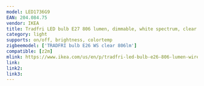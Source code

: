 ```yaml
---
model: LED1736G9
EAN: 204.084.75
vendor: IKEA
title: Tradfri LED bulb E27 806 lumen, dimmable, white spectrum, clear
category: light
supports: on/off, brightness, colortemp
zigbeemodel: ['TRADFRI bulb E26 WS clear 806lm']
compatible: [z2m]
mlink: https://www.ikea.com/us/en/p/tradfri-led-bulb-e26-806-lumen-wireless-dimmable-white-spectrum-white-spectrum-globe-clear-20408475/
link: 
link2: 
link3: 
---
```

